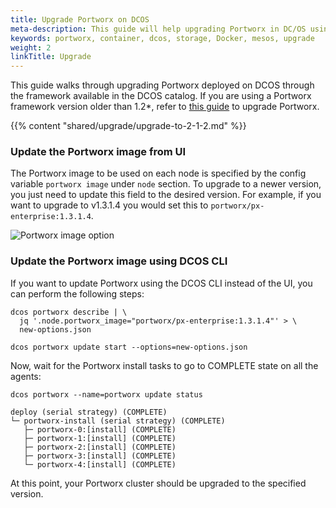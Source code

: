 ```yaml
---
title: Upgrade Portworx on DCOS
meta-description: This guide will help upgrading Portworx in DC/OS using the Portworx framework
keywords: portworx, container, dcos, storage, Docker, mesos, upgrade
weight: 2
linkTitle: Upgrade
---
```


This guide walks through upgrading Portworx deployed on DCOS through the framework available in the DCOS catalog. If you are using a Portworx framework version older than 1.2*, refer to [this guide](/install-with-other/dcos/operate-and-maintain/upgrade) to upgrade Portworx.

{{% content "shared/upgrade/upgrade-to-2-1-2.md" %}}

### Update the Portworx image from UI

The Portworx image to be used on each node is specified by the config variable `portworx image` under `node` section.
To upgrade to a newer version, you just need to update this field to the desired version. For example, if you want to upgrade to v1.3.1.4 you would set this to `portworx/px-enterprise:1.3.1.4`.

![Portworx image option](/img/dcos-px-image-option2.png)

### Update the Portworx image using DCOS CLI

If you want to update Portworx using the DCOS CLI instead of the UI, you can perform the following steps:

```text
dcos portworx describe | \
  jq '.node.portworx_image="portworx/px-enterprise:1.3.1.4"' > \
  new-options.json

dcos portworx update start --options=new-options.json
```

Now, wait for the Portworx install tasks to go to COMPLETE state on all the agents:

```text
dcos portworx --name=portworx update status
```

```output
deploy (serial strategy) (COMPLETE)
└─ portworx-install (serial strategy) (COMPLETE)
   ├─ portworx-0:[install] (COMPLETE)
   ├─ portworx-1:[install] (COMPLETE)
   ├─ portworx-2:[install] (COMPLETE)
   ├─ portworx-3:[install] (COMPLETE)
   └─ portworx-4:[install] (COMPLETE)
```

At this point, your Portworx cluster should be upgraded to the specified version.
